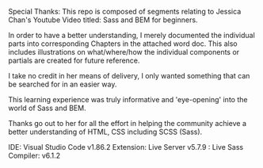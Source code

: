 
Special Thanks:
This repo is composed of segments relating to Jessica Chan's Youtube Video titled: Sass and BEM for beginners.

In order to have a better understanding, I merely documented the individual parts into corresponding Chapters in the attached word doc. This also includes illustrations on what/where/how the individual components or partials are created for future reference.

I take no credit in her means of delivery, I only wanted something that can be searched for in an easier way.

This learning experience was truly informative and 'eye-opening' into the world of Sass and BEM.

Thanks go out to her for all the effort in helping the community achieve a better understanding of HTML, CSS including SCSS (Sass).

IDE: Visual Studio Code v1.86.2
Extension: Live Server v5.7.9
	: Live Sass Compiler: v6.1.2
